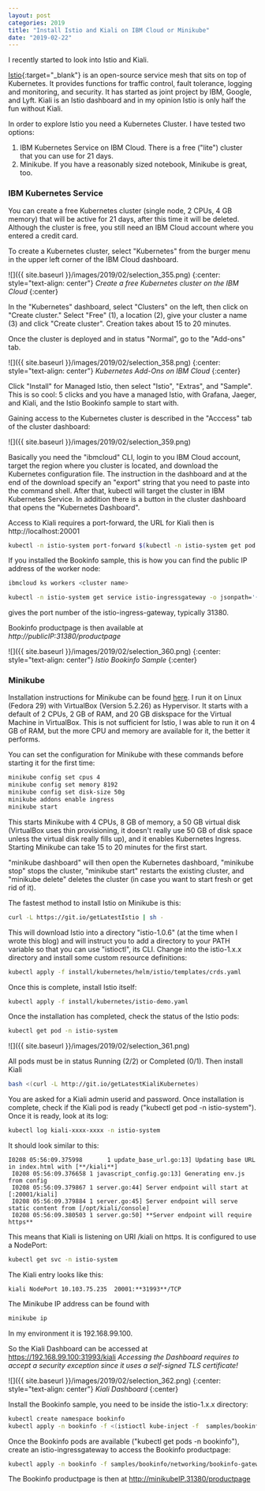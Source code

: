 ```yaml
---
layout: post
categories: 2019
title: "Install Istio and Kiali on IBM Cloud or Minikube"
date: "2019-02-22"
---
```


I recently started to look into Istio and Kiali.

[Istio](https://istio.io){:target="_blank"} is an open-source service mesh that sits on top of Kubernetes. It provides functions for traffic control, fault tolerance, logging and monitoring, and security. It has started as joint project by IBM, Google, and Lyft. Kiali is an Istio dashboard and in my opinion Istio is only half the fun without Kiali.

In order to explore Istio you need a Kubernetes Cluster. I have tested two options:

1. IBM Kubernetes Service on IBM Cloud. There is a free ("lite") cluster that you can use for 21 days.
2. Minikube. If you have a reasonably sized notebook, Minikube is great, too.

### IBM Kubernetes Service

You can create a free Kubernetes cluster (single node, 2 CPUs, 4 GB memory) that will be active for 21 days, after this time it will be deleted. Although the cluster is free, you still need an IBM Cloud account where you entered a credit card.

To create a Kubernetes cluster, select "Kubernetes" from the burger menu in the upper left corner of the IBM Cloud dashboard.

![]({{ site.baseurl }}/images/2019/02/selection_355.png)
{:center: style="text-align: center"}
_Create a free Kubernetes cluster on the IBM Cloud_
{:center}

In the "Kubernetes" dashboard, select "Clusters" on the left, then click on "Create cluster." Select "Free" (1), a location (2), give your cluster a name (3) and click "Create cluster". Creation takes about 15 to 20 minutes.

Once the cluster is deployed and in status "Normal", go to the "Add-ons" tab.

![]({{ site.baseurl }}/images/2019/02/selection_358.png)
{:center: style="text-align: center"}
_Kubernetes Add-Ons on IBM Cloud_
{:center}

Click "Install" for Managed Istio, then select "Istio", "Extras", and "Sample". This is so cool: 5 clicks and you have a managed Istio, with Grafana, Jaeger, and Kiali, and the Istio Bookinfo sample to start with.

Gaining access to the Kubernetes cluster is described in the "Acccess" tab of the cluster dashboard:

![]({{ site.baseurl }}/images/2019/02/selection_359.png)

Basically you need the "ibmcloud" CLI, login to you IBM Cloud account, target the region where you cluster is located, and download the Kubernetes configuration file. The instruction in the dashboard and at the end of the download specify an "export" string that you need to paste into the command shell. After that, kubectl will target the cluster in IBM Kubernetes Service. In addition there is a button in the cluster dashboard that opens the "Kubernetes Dashboard".

Access to Kiali requires a port-forward, the URL for Kiali then is http://localhost:20001

```sh
kubectl -n istio-system port-forward $(kubectl -n istio-system get pod -l app=kiali -o jstadata.name}') 20001:20001
```

If you installed the Bookinfo sample, this is how you can find the public IP address of the worker node:

```sh
ibmcloud ks workers <cluster name> 
```

```sh
kubectl -n istio-system get service istio-ingressgateway -o jsonpath='{.spec.ports[?(@.name=="http2")].nodePort}' 
```

gives the port number of the istio-ingress-gateway, typically 31380.

Bookinfo productpage is then available at _http://publicIP:31380/productpage_

![]({{ site.baseurl }}/images/2019/02/selection_360.png)
{:center: style="text-align: center"}
_Istio Bookinfo Sample_
{:center}


### Minikube

Installation instructions for Minikube can be found [here](https://kubernetes.io/docs/setup/minikube/). I run it on Linux (Fedora 29) with VirtualBox (Version 5.2.26) as Hypervisor. It starts with a default of 2 CPUs, 2 GB of RAM, and 20 GB diskspace for the Virtual Machine in VirtualBox. This is not sufficient for Istio, I was able to run it on 4 GB of RAM, but the more CPU and memory are available for it, the better it performs.

You can set the configuration for Minikube with these commands before starting it for the first time:

```sh
minikube config set cpus 4
minikube config set memory 8192
minikube config set disk-size 50g
minikube addons enable ingress 
minikube start
```

This starts Minikube with 4 CPUs, 8 GB of memory, a 50 GB virtual disk (VirtualBox uses thin provisioning, it doesn't really use 50 GB of disk space unless the virtual disk really fills up), and it enables Kubernetes Ingress. Starting Minikube can take 15 to 20 minutes for the first start.

"minikube dashboard" will then open the Kubernetes dashboard, "minikube stop" stops the cluster, "minikube start" restarts the existing cluster, and "minikube delete" deletes the cluster (in case you want to start fresh or get rid of it).

The fastest method to install Istio on Minikube is this:

```sh
curl -L https://git.io/getLatestIstio | sh -
```

This will download Istio into a directory "istio-1.0.6" (at the time when I wrote this blog) and will instruct you to add a directory to your PATH variable so that you can use "istioctl", its CLI. Change into the istio-1.x.x directory and install some custom resource definitions:

```sh
kubectl apply -f install/kubernetes/helm/istio/templates/crds.yaml
```

Once this is complete, install Istio itself:

```sh
kubectl apply -f install/kubernetes/istio-demo.yaml
```

Once the installation has completed, check the status of the Istio pods:

```sh
kubectl get pod -n istio-system  
```

![]({{ site.baseurl }}/images/2019/02/selection_361.png)

All pods must be in status Running (2/2) or Completed (0/1). Then install Kiali

```sh
bash <(curl -L http://git.io/getLatestKialiKubernetes)  
```

You are asked for a Kiali admin userid and password. Once installation is complete, check if the Kiali pod is ready ("kubectl get pod -n istio-system"). Once it is ready, look at its log:

```sh
kubectl log kiali-xxxx-xxxx -n istio-system
```

It should look similar to this:

```
I0208 05:56:09.375998       1 update_base_url.go:13] Updating base URL in index.html with [**/kiali**]  
 I0208 05:56:09.376658 1 javascript_config.go:13] Generating env.js from config  
 I0208 05:56:09.379867 1 server.go:44] Server endpoint will start at [:20001/kiali]  
 I0208 05:56:09.379884 1 server.go:45] Server endpoint will serve static content from [/opt/kiali/console]  
 I0208 05:56:09.380503 1 server.go:50] **Server endpoint will require https**
```

This means that Kiali is listening on URI /kiali on https. It is configured to use a NodePort:

```sh
kubectl get svc -n istio-system
```

The Kiali entry looks like this:

```
kiali NodePort 10.103.75.235  20001:**31993**/TCP
```

The Minikube IP address can be found with

```sh
minikube ip
```

In my environment it is 192.168.99.100.

So the Kiali Dashboard can be accessed at https://192.168.99.100:31993/kiali _Accessing the Dashboard requires to accept a security exception since it uses a self-signed TLS certificate!_  

![]({{ site.baseurl }}/images/2019/02/selection_362.png)
{:center: style="text-align: center"}
_Kiali Dashboard_
{:center}

Install the Bookinfo sample, you need to be inside the istio-1.x.x directory:

```sh
kubectl create namespace bookinfo
kubectl apply -n bookinfo -f <(istioctl kube-inject -f  samples/bookinfo/platform/kube/bookinfo.yaml)
```

Once the Bookinfo pods are available ("kubectl get pods -n bookinfo"), create an istio-ingressgateway to access the Bookinfo productpage:

```sh
kubectl apply -n bookinfo -f samples/bookinfo/networking/bookinfo-gateway.yaml
```

The Bookinfo productpage is then at http://minikubeIP.31380/productpage
